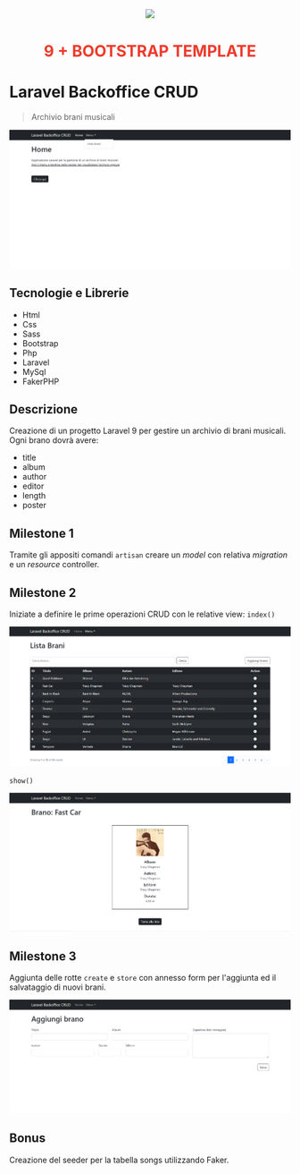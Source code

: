<div align="center"><a href="https://laravel.com" target="_blank"><img src="https://raw.githubusercontent.com/laravel/art/master/logo-lockup/5%20SVG/2%20CMYK/1%20Full%20Color/laravel-logolockup-cmyk-red.svg" width="400"></a>
<h1><strong style="color: #EF3B2D;">9 + BOOTSTRAP TEMPLATE</strong></h1></div>

# Laravel Backoffice CRUD

> Archivio brani musicali

![Screenshot](./public/img/Screenshot_2.png)

## Tecnologie e Librerie

-   Html
-   Css
-   Sass
-   Bootstrap
-   Php
-   Laravel
-   MySql
-   FakerPHP

## Descrizione

Creazione di un progetto Laravel 9 per gestire un archivio di brani musicali.
Ogni brano dovrà avere:

-   title
-   album
-   author
-   editor
-   length
-   poster

## Milestone 1

Tramite gli appositi comandi `artisan` creare un _model_ con relativa _migration_ e un _resource_ controller.

## Milestone 2

Iniziate a definire le prime operazioni CRUD con le relative view:
`index()`

![Screenshot](./public/img/Screenshot_1.png)

`show()`

![Screenshot](./public/img/Screenshot_detail.png)

## Milestone 3

Aggiunta delle rotte `create` e `store` con annesso form per l'aggiunta ed il salvataggio di nuovi brani.

![Screenshot](./public/img/Screenshot_form.png)

## Bonus

Creazione del seeder per la tabella songs utilizzando Faker.
